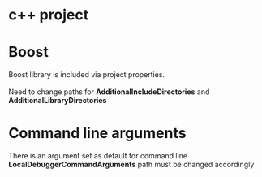 # c++ project

# Boost
Boost library is included via project properties.<br/><br/>
Need to change paths for <b>AdditionalIncludeDirectories</b> and <b>AdditionalLibraryDirectories</b>

# Command line arguments
There is an argument set as default for command line <b>LocalDebuggerCommandArguments</b> path must be changed accordingly